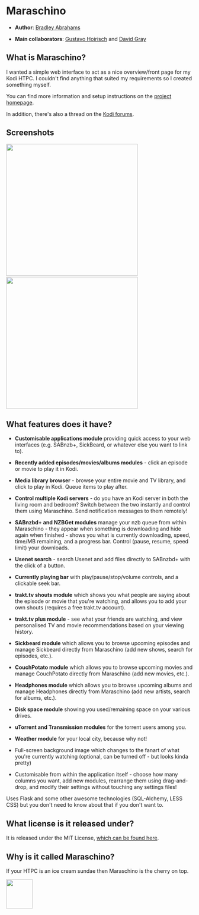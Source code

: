 # Maraschino

* **Author**: [Bradley Abrahams](https://github.com/mrkipling)

* **Main collaborators**: [Gustavo Hoirisch](https://github.com/gugahoi) and [David Gray](https://github.com/N3MIS15)

## What is Maraschino?

I wanted a simple web interface to act as a nice overview/front page for my Kodi HTPC. I couldn't find anything that suited my requirements so I created something myself.

You can find more information and setup instructions on the [project homepage](http://www.maraschinoproject.com/ "Maraschino Project homepage").

In addition, there's also a thread on the [Kodi forums](http://forum.kodi.tv/showthread.php?tid=113136&highlight=maraschino "Kodi forums").

## Screenshots
<img src="http://www.maraschinoproject.com/static/images/screenshot1.jpg" width="355">&nbsp;&nbsp;<img src="http://www.maraschinoproject.com/static/images/screenshot2.jpg" width="355">

## What features does it have?

* **Customisable applications module** providing quick access to your web interfaces (e.g. SABnzb+, SickBeard, or whatever else you want to link to).

* **Recently added episodes/movies/albums modules** - click an episode or movie to play it in Kodi.

* **Media library browser** - browse your entire movie and TV library, and click to play in Kodi. Queue items to play after.

* **Control multiple Kodi servers** - do you have an Kodi server in both the living room and bedroom? Switch between the two instantly and control them using Maraschino. Send notification messages to them remotely!

* **SABnzbd+ and NZBGet modules** manage your nzb queue from within Maraschino - they appear when something is downloading and hide again when finished - shows you what is currently downloading, speed, time/MB remaining, and a progress bar. Control (pause, resume, speed limit) your downloads.

* **Usenet search** - search Usenet and add files directly to SABnzbd+ with the click of a button.

* **Currently playing bar** with play/pause/stop/volume controls, and a clickable seek bar.

* **trakt.tv shouts module** which shows you what people are saying about the episode or movie that you're watching, and allows you to add your own shouts (requires a free trakt.tv account).

* **trakt.tv plus module** - see what your friends are watching, and view personalised TV and movie recommendations based on your viewing history.

* **Sickbeard module** which allows you to browse upcoming episodes and manage Sickbeard directly from Maraschino (add new shows, search for episodes, etc.).

* **CouchPotato module** which allows you to browse upcoming movies and manage CouchPotato directly from Maraschino (add new movies, etc.).

* **Headphones module** which allows you to browse upcoming albums and manage Headphones directly from Maraschino (add new artists, search for albums, etc.).

* **Disk space module** showing you used/remaining space on your various drives.

* **uTorrent and Transmission modules** for the torrent users among you.

* **Weather module** for your local city, because why not!

* Full-screen background image which changes to the fanart of what you're currently watching (optional, can be turned off - but looks kinda pretty)

* Customisable from within the application itself - choose how many columns you want, add new modules, rearrange them using drag-and-drop, and modify their settings without touching any settings files!

Uses Flask and some other awesome technologies (SQL-Alchemy, LESS CSS) but you don't need to know about that if you don't want to.

## What license is it released under?

It is released under the MIT License, [which can be found here](https://github.com/mrkipling/maraschino/blob/master/LICENSE).

## Why is it called Maraschino?

If your HTPC is an ice cream sundae then Maraschino is the cherry on top.

<img src="http://www.maraschinoproject.com/static/images/maraschino_logo.png" width="71" height="79">
